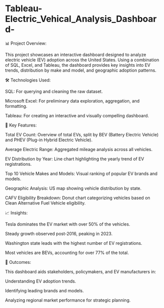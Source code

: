 # Tableau-Electric_Vehical_Analysis_Dashboard-

📊 Project Overview:

This project showcases an interactive dashboard designed to analyze electric vehicle (EV) adoption across the United States. Using a combination of SQL, Excel, and Tableau, the dashboard provides key insights into EV trends, distribution by make and model, and geographic adoption patterns.


🛠 Technologies Used:

SQL: For querying and cleaning the raw dataset.

Microsoft Excel: For preliminary data exploration, aggregation, and formatting.

Tableau: For creating an interactive and visually compelling dashboard.


📌 Key Features:

Total EV Count: Overview of total EVs, split by BEV (Battery Electric Vehicle) and PHEV (Plug-in Hybrid Electric Vehicle).

Average Electric Range: Aggregated mileage analysis across all vehicles.

EV Distribution by Year: Line chart highlighting the yearly trend of EV registrations.

Top 10 Vehicle Makes and Models: Visual ranking of popular EV brands and models.

Geographic Analysis: US map showing vehicle distribution by state.

CAFV Eligibility Breakdown: Donut chart categorizing vehicles based on Clean Alternative Fuel Vehicle eligibility.


📈 Insights:

Tesla dominates the EV market with over 50% of the vehicles.

Steady growth observed post-2016, peaking in 2023.

Washington state leads with the highest number of EV registrations.

Most vehicles are BEVs, accounting for over 77% of the total.

🚀 Outcomes:

This dashboard aids stakeholders, policymakers, and EV manufacturers in:

Understanding EV adoption trends.

Identifying leading brands and models.

Analyzing regional market performance for strategic planning.
